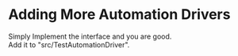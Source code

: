 # Adding More Automation Drivers
Simply Implement the interface and you are good.  
Add it to "src/TestAutomationDriver".